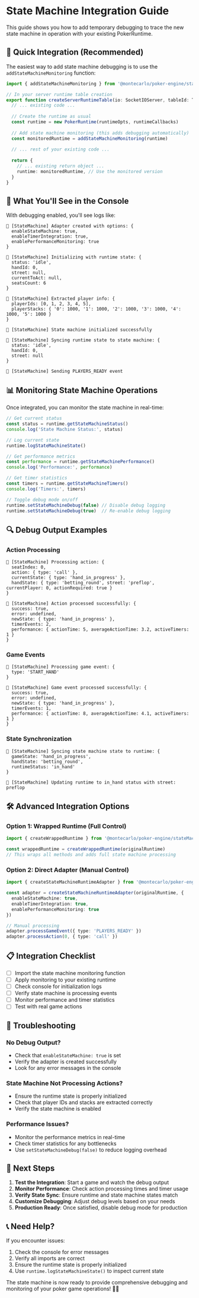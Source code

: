 # State Machine Integration Guide

This guide shows you how to add temporary debugging to trace the new state machine in operation with your existing PokerRuntime.

## 🔧 **Quick Integration (Recommended)**

The easiest way to add state machine debugging is to use the `addStateMachineMonitoring` function:

```typescript
import { addStateMachineMonitoring } from '@montecarlo/poker-engine/stateMachine'

// In your server runtime table creation
export function createServerRuntimeTable(io: SocketIOServer, tableId: TableId, opts?: { seats?: number; startingStack?: number; onSummaryChange?: (summary: any) => void; disconnectGraceMs?: number; public?: boolean }) {
  // ... existing code ...
  
  // Create the runtime as usual
  const runtime = new PokerRuntime(runtimeOpts, runtimeCallbacks)
  
  // Add state machine monitoring (this adds debugging automatically)
  const monitoredRuntime = addStateMachineMonitoring(runtime)
  
  // ... rest of your existing code ...
  
  return {
    // ... existing return object ...
    runtime: monitoredRuntime, // Use the monitored version
  }
}
```

## 🚀 **What You'll See in the Console**

With debugging enabled, you'll see logs like:

```
🔧 [StateMachine] Adapter created with options: {
  enableStateMachine: true,
  enableTimerIntegration: true,
  enablePerformanceMonitoring: true
}

🔧 [StateMachine] Initializing with runtime state: {
  status: 'idle',
  handId: 0,
  street: null,
  currentToAct: null,
  seatsCount: 6
}

🔧 [StateMachine] Extracted player info: {
  playerIds: [0, 1, 2, 3, 4, 5],
  playerStacks: { '0': 1000, '1': 1000, '2': 1000, '3': 1000, '4': 1000, '5': 1000 }
}

🔧 [StateMachine] State machine initialized successfully

🔧 [StateMachine] Syncing runtime state to state machine: {
  status: 'idle',
  handId: 0,
  street: null
}

🔧 [StateMachine] Sending PLAYERS_READY event
```

## 📊 **Monitoring State Machine Operations**

Once integrated, you can monitor the state machine in real-time:

```typescript
// Get current status
const status = runtime.getStateMachineStatus()
console.log('State Machine Status:', status)

// Log current state
runtime.logStateMachineState()

// Get performance metrics
const performance = runtime.getStateMachinePerformance()
console.log('Performance:', performance)

// Get timer statistics
const timers = runtime.getStateMachineTimers()
console.log('Timers:', timers)

// Toggle debug mode on/off
runtime.setStateMachineDebug(false) // Disable debug logging
runtime.setStateMachineDebug(true)  // Re-enable debug logging
```

## 🔍 **Debug Output Examples**

### **Action Processing**
```
🔧 [StateMachine] Processing action: {
  seatIndex: 0,
  action: { type: 'call' },
  currentState: { type: 'hand_in_progress' },
  handState: { type: 'betting_round', street: 'preflop', currentPlayer: 0, actionRequired: true }
}

🔧 [StateMachine] Action processed successfully: {
  success: true,
  error: undefined,
  newState: { type: 'hand_in_progress' },
  timerEvents: 2,
  performance: { actionTime: 5, averageActionTime: 3.2, activeTimers: 1 }
}
```

### **Game Events**
```
🔧 [StateMachine] Processing game event: {
  type: 'START_HAND'
}

🔧 [StateMachine] Game event processed successfully: {
  success: true,
  error: undefined,
  newState: { type: 'hand_in_progress' },
  timerEvents: 1,
  performance: { actionTime: 8, averageActionTime: 4.1, activeTimers: 1 }
}
```

### **State Synchronization**
```
🔧 [StateMachine] Syncing state machine state to runtime: {
  gameState: 'hand_in_progress',
  handState: 'betting_round',
  runtimeStatus: 'in_hand'
}

🔧 [StateMachine] Updating runtime to in_hand status with street: preflop
```

## 🛠️ **Advanced Integration Options**

### **Option 1: Wrapped Runtime (Full Control)**
```typescript
import { createWrappedRuntime } from '@montecarlo/poker-engine/stateMachine'

const wrappedRuntime = createWrappedRuntime(originalRuntime)
// This wraps all methods and adds full state machine processing
```

### **Option 2: Direct Adapter (Manual Control)**
```typescript
import { createStateMachineRuntimeAdapter } from '@montecarlo/poker-engine/stateMachine'

const adapter = createStateMachineRuntimeAdapter(originalRuntime, {
  enableStateMachine: true,
  enableTimerIntegration: true,
  enablePerformanceMonitoring: true
})

// Manual processing
adapter.processGameEvent({ type: 'PLAYERS_READY' })
adapter.processAction(0, { type: 'call' })
```

## 📋 **Integration Checklist**

- [ ] Import the state machine monitoring function
- [ ] Apply monitoring to your existing runtime
- [ ] Check console for initialization logs
- [ ] Verify state machine is processing events
- [ ] Monitor performance and timer statistics
- [ ] Test with real game actions

## 🚨 **Troubleshooting**

### **No Debug Output?**
- Check that `enableStateMachine: true` is set
- Verify the adapter is created successfully
- Look for any error messages in the console

### **State Machine Not Processing Actions?**
- Ensure the runtime state is properly initialized
- Check that player IDs and stacks are extracted correctly
- Verify the state machine is enabled

### **Performance Issues?**
- Monitor the performance metrics in real-time
- Check timer statistics for any bottlenecks
- Use `setStateMachineDebug(false)` to reduce logging overhead

## 🎯 **Next Steps**

1. **Test the Integration**: Start a game and watch the debug output
2. **Monitor Performance**: Check action processing times and timer usage
3. **Verify State Sync**: Ensure runtime and state machine states match
4. **Customize Debugging**: Adjust debug levels based on your needs
5. **Production Ready**: Once satisfied, disable debug mode for production

## 📞 **Need Help?**

If you encounter issues:
1. Check the console for error messages
2. Verify all imports are correct
3. Ensure the runtime state is properly initialized
4. Use `runtime.logStateMachineState()` to inspect current state

The state machine is now ready to provide comprehensive debugging and monitoring of your poker game operations! 🎰⏰
